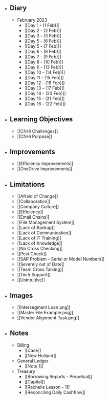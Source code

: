 - ## Diary
	- February 2023
		- [[Day 1 - (1 Feb)]]
		- [[Day 2 - (2 Feb)]]
		- [[Day 3 - (3 Feb)]]
		- [[Day 5 - (6 Feb)]]
		- [[Day 5 - (7 Feb)]]
		- [[Day 6 - (8 Feb)]] 
		- [[Day 7 - (9 Feb)]] 
		- [[Day 8 - (10 Feb)]] 
		- [[Day 9 - (13 Feb)]] 
		- [[Day 10 - (14 Feb)]] 
		- [[Day 11 - (15 Feb)]] 
		- [[Day 12 - (16 Feb)]] 
		- [[Day 13 - (17 Feb)]] 
		- [[Day 14 - (20 Feb)]] 
		- [[Day 15 - (21 Feb)]] 
		- [[Day 16 - (22 Feb)]] 
- ## Learning Objectives 
	- [[CNHi Challenges]] 
	- [[CNHi Purpose]]  
- ## Improvements 
	- [[Efficiency Improvements]] 
	- [[OneDrive Improvements]] 
- ## Limitations
	- [[Afraid of Change]] 
	- [[Collaboration]]
	- [[Company Culture]] 
	- [[Efficiency]] 
	- [[Email Chains]]
	- [[File Management System]]
	- [[Lack of Backup]]  
	- [[Lack of Communication]] 
	- [[Lack of IT Training]]
	- [[Lack of Knowledge]] 
	- [[No Cross Checking]] 
	- [[Post Check]] 
	- [[SAP Problem - Serial or Model Numbers]]
	- [[Severely out of Date]] 
	- [[Team Cross Talking]] 
	- [[Tech Support]] 
	- [[Unintuitive]] 
- ## Images
	- [[Intersegment Loan.png]]
	- [[Master File Example.png]]
	- [[Vendor Alignment Task.png]]
- ## Notes
	- Billing 
		- [[Case]] 
		- [[New Holland]]
	- General Ledger 
		- [[Note 1]] 
	- Treasury
		- [[Borrowing Reports - Perpetual]] 
		- [[Capital]] 
		- [[Rachelle Lesson - 1]] 
		- [[Reconciling Daily Cashflow]] 
